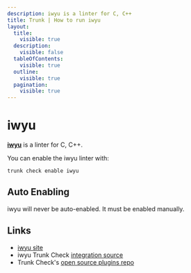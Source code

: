 ```yaml
---
description: iwyu is a linter for C, C++
title: Trunk | How to run iwyu
layout:
  title:
    visible: true
  description:
    visible: false
  tableOfContents:
    visible: true
  outline:
    visible: true
  pagination:
    visible: true
---
```


# iwyu

[**iwyu**](https://github.com/include-what-you-use/include-what-you-use#readme) is a linter for C, C++.

You can enable the iwyu linter with:

```shell
trunk check enable iwyu
```

## Auto Enabling

iwyu will never be auto-enabled. It must be enabled manually.





## Links

- [iwyu site](https://github.com/include-what-you-use/include-what-you-use#readme)
- iwyu Trunk Check [integration source](https://github.com/trunk-io/plugins/tree/main/linters/iwyu)
- Trunk Check's [open source plugins repo](https://github.com/trunk-io/plugins/tree/main)
